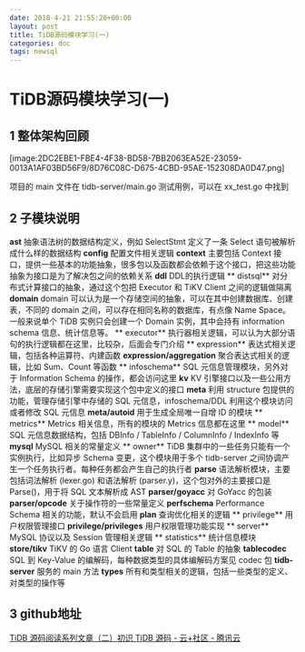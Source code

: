 ```yaml
---
date: 2018-4-21 21:55:20+00:00
layout: post
title: TiDB源码模块学习(一)
categories: doc
tags: newsql
---
```


# TiDB源码模块学习(一)
## 1 整体架构回顾
[image:2DC2EBE1-FBE4-4F38-BD58-7BB2063EA52E-23059-0013A1AF03BD56F9/8D76C08C-D675-4CBD-95AE-152308DA0D47.png]

项目的 main 文件在 tidb-server/main.go
测试用例，可以在 xx_test.go 中找到

## 2 子模块说明
**ast**
抽象语法树的数据结构定义，例如 SelectStmt 定义了一条 Select 语句被解析成什么样的数据结构
**config**
配置文件相关逻辑
**context**
主要包括 Context 接口，提供一些基本的功能抽象，很多包以及函数都会依赖于这个接口，把这些功能抽象为接口是为了解决包之间的依赖关系
**ddl**
DDL的执行逻辑
** distsql**
对分布式计算接口的抽象，通过这个包把 Executor 和 TiKV Client 之间的逻辑做隔离
**domain**
domain 可以认为是一个存储空间的抽象，可以在其中创建数据库、创建表，不同的 domain 之间，可以存在相同名称的数据库，有点像 Name Space。一般来说单个 TiDB 实例只会创建一个 Domain 实例，其中会持有 information schema 信息、统计信息等。
** executor**
执行器相关逻辑，可以认为大部分语句的执行逻辑都在这里，比较杂，后面会专门介绍
** expression**
表达式相关逻辑，包括各种运算符、内建函数
**expression/aggregation**
聚合表达式相关的逻辑，比如 Sum、Count 等函数
** infoschema**
SQL 元信息管理模块，另外对于 Information Schema 的操作，都会访问这里
**kv**
KV 引擎接口以及一些公用方法，底层的存储引擎需要实现这个包中定义的接口
**meta**
利用 structure 包提供的功能，管理存储引擎中存储的 SQL 元信息，infoschema/DDL 利用这个模块访问或者修改 SQL 元信息
**meta/autoid**
用于生成全局唯一自增 ID 的模块
** metrics**
Metrics 相关信息，所有的模块的 Metrics 信息都在这里
** model**
SQL 元信息数据结构，包括 DBInfo / TableInfo / ColumnInfo / IndexInfo 等
**mysql**
MySQL 相关的常量定义
** owner**
TiDB 集群中的一些任务只能有一个实例执行，比如异步 Schema 变更，这个模块用于多个 tidb-server 之间协调产生一个任务执行者。每种任务都会产生自己的执行者
**parse**
语法解析模块，主要包括词法解析 (lexer.go) 和语法解析 (parser.y)，这个包对外的主要接口是 Parse()，用于将 SQL 文本解析成 AST
**parser/goyacc**
对 GoYacc 的包装
**parser/opcode**
关于操作符的一些常量定义
**perfschema**
Performance Schema 相关的功能，默认不会启用
**plan**
查询优化相关的逻辑
** privilege**
用户权限管理接口
**privilege/privileges**
用户权限管理功能实现
** server**
MySQL 协议以及 Session 管理相关逻辑
** statistics**
统计信息模块
**store/tikv**
TiKV 的 Go 语言 Client
**table**
对 SQL 的 Table 的抽象
**tablecodec**
SQL 到 Key-Value 的编解码，每种数据类型的具体编解码方案见 codec 包
**tidb-server**
服务的 main 方法
**types**
所有和类型相关的逻辑，包括一些类型的定义、对类型的操作等



## 3 github地址
[TiDB 源码阅读系列文章（二）初识 TiDB 源码 - 云+社区 - 腾讯云](https://cloud.tencent.com/developer/article/1049992)





